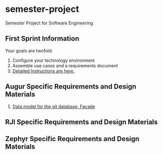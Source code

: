 # semester-project
Semester Project for Software Engineering

## First Sprint Information
Your goals are twofold: 
1. Configure your technology environment
2. Assemble use cases and a requirements document
3. [Detailed Instructions are here.](./semester-project.md)

## Augur Specific Requirements and Design Materials
1. [Data model for the git database, Facade](./augur/git-minimal.pdf)

## RJI Specific Requirements and Design Materials

## Zephyr Specific Requirements and Design Materials


